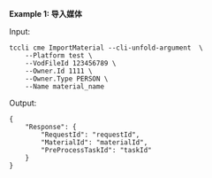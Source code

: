 **Example 1: 导入媒体**



Input: 

```
tccli cme ImportMaterial --cli-unfold-argument  \
    --Platform test \
    --VodFileId 123456789 \
    --Owner.Id 1111 \
    --Owner.Type PERSON \
    --Name material_name
```

Output: 
```
{
    "Response": {
        "RequestId": "requestId",
        "MaterialId": "materialId",
        "PreProcessTaskId": "taskId"
    }
}
```

